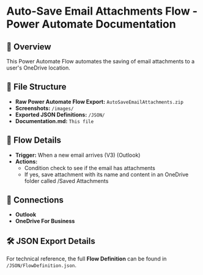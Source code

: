 # Auto-Save Email Attachments Flow - Power Automate Documentation  

## 📌 Overview  
This Power Automate Flow automates the saving of email attachments to a user's OneDrive location.

## 📂 File Structure  
- **Raw Power Automate Flow Export:** `AutoSaveEmailAttachments.zip`
- **Screenshots:** `/images/`
- **Exported JSON Definitions:** `/JSON/`
- **Documentation.md:** `This file`

## 🚀 Flow Details  
- **Trigger:** When a new email arrives (V3) (Outlook)  
- **Actions:**  
  - Condition check to see if the email has attachments
  - If yes, save attachment with its name and content in an OneDrive folder called /Saved Attachments

## 🔗 Connections  
- **Outlook**
- **OneDrive For Business**

## 🛠️ JSON Export Details  
For technical reference, the full **Flow Definition** can be found in `/JSON/FlowDefinition.json`.  